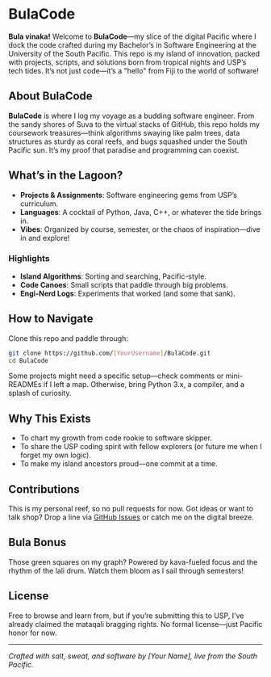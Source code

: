 
# BulaCode  
**Bula vinaka!** Welcome to **BulaCode**—my slice of the digital Pacific where I dock the code crafted during my Bachelor’s in Software Engineering at the University of the South Pacific. This repo is my island of innovation, packed with projects, scripts, and solutions born from tropical nights and USP’s tech tides. It’s not just code—it’s a "hello" from Fiji to the world of software!

## About BulaCode  
**BulaCode** is where I log my voyage as a budding software engineer. From the sandy shores of Suva to the virtual stacks of GitHub, this repo holds my coursework treasures—think algorithms swaying like palm trees, data structures as sturdy as coral reefs, and bugs squashed under the South Pacific sun. It’s my proof that paradise and programming can coexist.

## What’s in the Lagoon?  
- **Projects & Assignments**: Software engineering gems from USP’s curriculum.  
- **Languages**: A cocktail of Python, Java, C++, or whatever the tide brings in.  
- **Vibes**: Organized by course, semester, or the chaos of inspiration—dive in and explore!  

### Highlights  
- **Island Algorithms**: Sorting and searching, Pacific-style.  
- **Code Canoes**: Small scripts that paddle through big problems.  
- **Engi-Nerd Logs**: Experiments that worked (and some that sank).  

## How to Navigate  
Clone this repo and paddle through:  
```bash  
git clone https://github.com/[YourUsername]/BulaCode.git  
cd BulaCode  
```  
Some projects might need a specific setup—check comments or mini-READMEs if I left a map. Otherwise, bring Python 3.x, a compiler, and a splash of curiosity.

## Why This Exists  
- To chart my growth from code rookie to software skipper.  
- To share the USP coding spirit with fellow explorers (or future me when I forget my own logic).  
- To make my island ancestors proud—one commit at a time.  

## Contributions  
This is my personal reef, so no pull requests for now. Got ideas or want to talk shop? Drop a line via [GitHub Issues](https://github.com/[YourUsername]/BulaCode/issues) or catch me on the digital breeze.

## Bula Bonus  
Those green squares on my graph? Powered by kava-fueled focus and the rhythm of the lali drum. Watch them bloom as I sail through semesters!

## License  
Free to browse and learn from, but if you’re submitting this to USP, I’ve already claimed the mataqali bragging rights. No formal license—just Pacific honor for now.

---

*Crafted with salt, sweat, and software by [Your Name], live from the South Pacific.* 